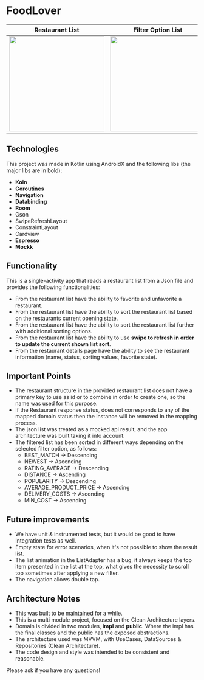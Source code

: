 # FoodLover

| Restaurant List  | Filter Option List | Restaurant Details |
| ------------- | ------------- | ------------- |
| <img src="https://user-images.githubusercontent.com/2800981/153899997-82f3bc65-ffc4-4cc7-8b88-d6ae96e4bd3a.jpeg" width="250"> | <img src="https://user-images.githubusercontent.com/2800981/153899994-d52376dd-ff92-4d47-b1bc-f184dcfecf1d.jpeg" width="250">  | <img src="https://user-images.githubusercontent.com/2800981/153931758-27f7684e-dfaa-45f6-9263-424404ac9226.jpeg" width="250"> |

## Technologies
This project was made in Kotlin using AndroidX and the following libs (the major libs are in bold):
- **Koin**
- **Coroutines**
- **Navigation**
- **Databinding**
- **Room**
- Gson
- SwipeRefreshLayout
- ConstraintLayout
- Cardview
- **Espresso**
- **Mockk**

## Functionality
This is a single-activity app that reads a restaurant list from a Json file and provides the following functionalities:
- From the restaurant list have the ability to favorite and unfavorite a restaurant.
- From the restaurant list have the ability to sort the restaurant list based on the restaurants current opening state.
- From the restaurant list have the ability to sort the restaurant list further with additional sorting options.
- From the restaurant list have the ability to use **swipe to refresh in order to update the current shown list sort**.
- From the restaurant details page have the ability to see the restaurant information (name, status, sorting values, favorite state).

## Important Points
- The restaurant structure in the provided restaurant list does not have a primary key to use as id or to combine in order to create one, so the name was used for this purpose.
- If the Restaurant response status, does not corresponds to any of the mapped domain status then the instance will be removed in the mapping process.
- The json list was treated as a mocked api result, and the app architecture was built taking it into account.
- The filtered list has been sorted in different ways depending on the selected filter option, as follows:
    - BEST_MATCH -> Descending
    - NEWEST -> Ascending
    - RATING_AVERAGE -> Descending
    - DISTANCE -> Ascending
    - POPULARITY -> Descending
    - AVERAGE_PRODUCT_PRICE -> Ascending
    - DELIVERY_COSTS -> Ascending
    - MIN_COST -> Ascending

## Future improvements
- We have unit & instrumented tests, but it would be good to have Integration tests as well.
- Empty state for error scenarios, when it's not possible to show the result list.
- The list animation in the ListAdapter has a bug, it always keeps the top item presented in the list at the top, what gives the necessity to scroll top sometimes after applying a new filter.
- The navigation allows double tap.

## Architecture Notes
- This was built to be maintained for a while.
- This is a multi module project, focused on the Clean Architecture layers.
- Domain is divided in two modules, **impl** and **public**. Where the impl has the final classes and the public has the exposed abstractions.
- The architecture used was MVVM, with UseCases, DataSources & Repositories (Clean Architecture).
- The code design and style was intended to be consistent and reasonable.

Please ask if you have any questions!
